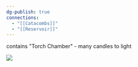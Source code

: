 ```yaml
---
dg-publish: true
connections:
  - "[[Catacombs]]"
  - "[[Reservoir]]"
---
```

contains "Torch Chamber" - many candles to light


![](https://i.imgur.com/aGeFU5l.png)